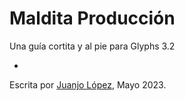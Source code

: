 # **Maldita Producción**
Una guía cortita y al pie para Glyphs 3.2

-

Escrita por [Juanjo López](https://github.com/Juanjez), Mayo 2023.
